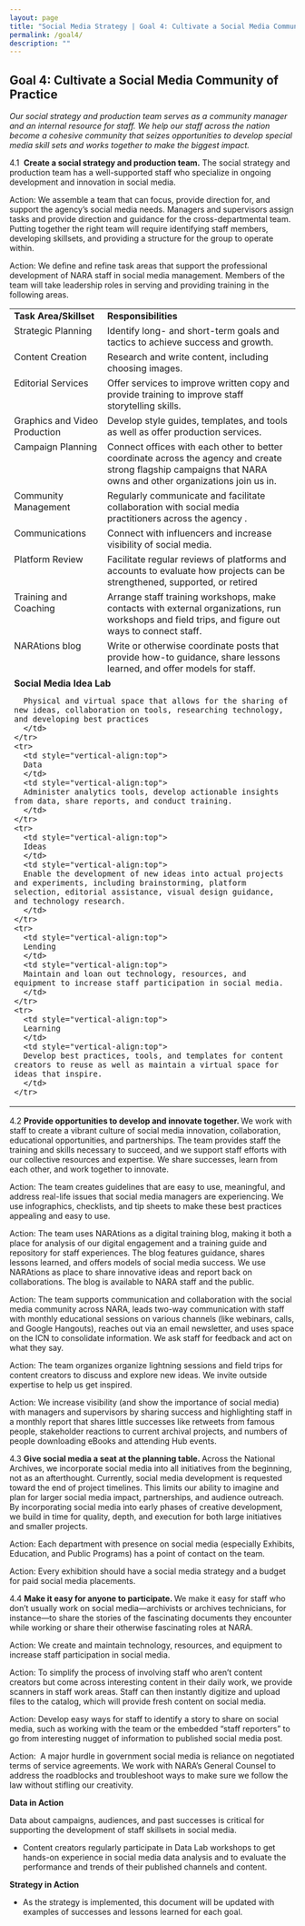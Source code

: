```yaml
---
layout: page
title: "Social Media Strategy | Goal 4: Cultivate a Social Media Community of Practice"
permalink: /goal4/
description: ""
---
```


## Goal 4: Cultivate a Social Media Community of Practice

<em>Our social strategy and production team serves as a community manager and an internal resource for staff. We help our staff across the nation become a cohesive community that seizes opportunities to develop special media skill sets and works together to make the biggest impact.</em>

<span id="g1">4.1</span> &nbsp;<strong>Create a social strategy and production team.</strong> The social strategy and production team has a well-supported staff who specialize in ongoing development and innovation in social media.

Action: We assemble a team that can focus, provide direction for, and support the agency’s social media needs. Managers and supervisors assign tasks and provide direction and guidance for the cross-departmental team. Putting together the right team will require identifying staff members, developing skillsets, and providing a structure for the group to operate within.

Action: We define and refine task areas that support the professional development of NARA staff in social media management. Members of the team will take leadership roles in serving and providing training in the following areas.


<div>
<table>
  <tbody>
    <tr>
      <td style="vertical-align:top">
      <strong>Task Area/Skillset</strong>
      </td>
      <td style="vertical-align:top">
      <strong>Responsibilities</strong>
      </td>
    </tr>
    <tr>
      <td style="vertical-align:top">
      Strategic Planning
      </td>
      <td style="vertical-align:top">
      Identify long- and short-term goals and tactics to achieve success and growth.
      </td>
    </tr>
    <tr>
      <td style="vertical-align:top">
      Content Creation
      </td>
      <td style="vertical-align:top">
      Research and write content, including choosing images.
      </td>
    </tr>
    <tr>
      <td style="vertical-align:top">
      Editorial Services
      </td>
      <td style="vertical-align:top">
      Offer services to improve written copy and provide training to improve staff storytelling skills.
      </td>
    </tr>
    <tr>
      <td style="vertical-align:top">
      Graphics and Video Production
      </td>
      <td style="vertical-align:top">
      Develop style guides, templates, and tools as well as offer production services.
      </td>
    </tr>
    <tr>
      <td style="vertical-align:top">
      Campaign Planning
      </td>
      <td style="vertical-align:top">
      Connect offices with each other to better coordinate across the agency and create strong flagship campaigns that NARA owns and other organizations join us in.
      </td>
    </tr>
    <tr>
      <td style="vertical-align:top">
      Community Management
      </td>
      <td style="vertical-align:top">
      Regularly communicate and facilitate collaboration with social media practitioners across the agency .
      </td>
    </tr>
    <tr>
      <td style="vertical-align:top">
      Communications
      </td>
      <td style="vertical-align:top">
      Connect with influencers and increase visibility of social media.
      </td>
    </tr>
    <tr>
      <td style="vertical-align:top">
      Platform Review
      </td>
      <td style="vertical-align:top">
      Facilitate regular reviews of platforms and accounts to evaluate how projects can be strengthened, supported, or retired
      </td>
    </tr>
    <tr>
      <td style="vertical-align:top">
      Training and Coaching
      </td>
      <td style="vertical-align:top">
      Arrange staff training workshops, make contacts with external organizations, run workshops and field trips, and figure out ways to connect staff.
      </td>
    </tr>
    <tr>
      <td style="vertical-align:top">
      NARAtions blog
      </td>
      <td style="vertical-align:top">
      Write or otherwise coordinate posts that provide how-to guidance, share lessons learned, and offer models for staff.
      </td>
    </tr>
    <tr>
      <td colspan="2" style="vertical-align:top">
      <strong>Social Media Idea Lab</strong>

      Physical and virtual space that allows for the sharing of new ideas, collaboration on tools, researching technology, and developing best practices
      </td>
    </tr>
    <tr>
      <td style="vertical-align:top">
      Data
      </td>
      <td style="vertical-align:top">
      Administer analytics tools, develop actionable insights from data, share reports, and conduct training.
      </td>
    </tr>
    <tr>
      <td style="vertical-align:top">
      Ideas
      </td>
      <td style="vertical-align:top">
      Enable the development of new ideas into actual projects and experiments, including brainstorming, platform selection, editorial assistance, visual design guidance, and technology research.
      </td>
    </tr>
    <tr>
      <td style="vertical-align:top">
      Lending
      </td>
      <td style="vertical-align:top">
      Maintain and loan out technology, resources, and equipment to increase staff participation in social media.
      </td>
    </tr>
    <tr>
      <td style="vertical-align:top">
      Learning
      </td>
      <td style="vertical-align:top">
      Develop best practices, tools, and templates for content creators to reuse as well as maintain a virtual space for ideas that inspire.
      </td>
    </tr>
  </tbody>
</table>
</div>

4.2 <strong>Provide opportunities to develop and innovate together. </strong>We work with staff to create a vibrant culture of social media innovation, collaboration, educational opportunities, and partnerships.<strong> </strong>The team provides staff the training and skills necessary to succeed, and we support staff efforts with our collective resources and expertise. We share successes, learn from each other, and work together to innovate.

Action: The team creates guidelines that are easy to use, meaningful, and address real-life issues that social media managers are experiencing. We use infographics, checklists, and tip sheets to make these best practices appealing and easy to use.

Action: The team uses NARAtions as a digital training blog, making it both a place for analysis of our digital engagement and a training guide and repository for staff experiences. The blog features guidance, shares lessons learned, and offers models of social media success. We use NARAtions as place to share innovative ideas and report back on collaborations. The blog is available to NARA staff and the public.

Action: The team supports communication and collaboration with the social media community across NARA, leads two-way communication with staff with monthly educational sessions on various channels (like webinars, calls, and Google Hangouts), reaches out via an email newsletter, and uses space on the ICN to consolidate information. We ask staff for feedback and act on what they say.

Action: The team organizes organize lightning sessions and field trips for content creators to discuss and explore new ideas. We invite outside expertise to help us get inspired.

Action: We increase visibility (and show the importance of social media) with managers and supervisors by sharing success and highlighting staff in a monthly report that shares little successes like retweets from famous people, stakeholder reactions to current archival projects, and numbers of people downloading eBooks and attending Hub events.


4.3 <strong>Give social media a seat at the planning table. </strong>Across the National Archives,<strong> </strong>we incorporate social media into all initiatives from the beginning, not as an afterthought. Currently, social media development is requested toward the end of project timelines. This limits our ability to imagine and plan for larger social media impact, partnerships, and audience outreach. By incorporating social media into early phases of creative development, we build in time for quality, depth, and execution for both large initiatives and smaller projects.

Action: Each department with presence on social media (especially Exhibits, Education, and Public Programs) has a point of contact on the team.

Action: Every exhibition should have a social media strategy and a budget for paid social media placements.

4.4 <strong>Make it easy for anyone to participate. </strong>We make it easy for staff who don’t usually work on social media<em>—</em>archivists or archives technicians, for instance<em>—</em>to share the stories of the fascinating documents they encounter while working or share their otherwise fascinating roles at NARA.

Action: We create and maintain technology, resources, and equipment to increase staff participation in social media.

Action: To simplify the process of involving staff who aren’t content creators but come across interesting content in their daily work, we provide scanners in staff work areas. Staff can then instantly digitize and upload files to the catalog, which will provide fresh content on social media.

Action: Develop easy ways for staff to identify a story to share on social media, such as working with the team or the embedded “staff reporters” to go from interesting nugget of information to published social media post.

Action: &nbsp;A major hurdle in government social media is reliance on negotiated terms of service agreements. We work with NARA’s General Counsel to address the roadblocks and troubleshoot ways to make sure we follow the law without stifling our creativity.

<strong>Data in Action</strong>

Data about campaigns, audiences, and past successes is critical for supporting the development of staff skillsets in social media.

<ul>
  <li>
  Content creators regularly participate in Data Lab workshops to get hands-on experience in social media data analysis and to evaluate the performance and trends of their published channels and content.
  </li>
</ul>

<strong>Strategy in Action</strong>

<ul>
  <li>
  As the strategy is implemented, this document will be updated with examples of successes and lessons learned for each goal.
  </li>
</ul>
